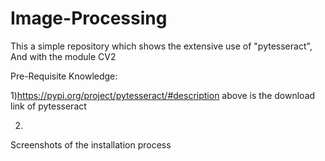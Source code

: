 # Image-Processing
This a simple repository which shows the extensive use of "pytesseract", And with the module CV2

Pre-Requisite Knowledge:

1)https://pypi.org/project/pytesseract/#description
  above is the download link of pytesseract

2)




Screenshots of the installation process
